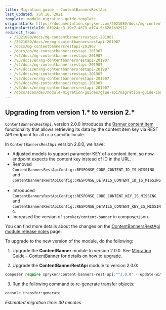```yaml
---
title: Migration guide - ContentBannersRestApi
last_updated: Jun 16, 2021
template: module-migration-guide-template
originalLink: https://documentation.spryker.com/2021080/docs/mg-contentbannersrestapi-201907
originalArticleId: 6f924cc3-19e7-4678-af74-5c62d7b32912
redirect_from:
  - /2021080/docs/mg-contentbannersrestapi-201907
  - /2021080/docs/en/mg-contentbannersrestapi-201907
  - /docs/mg-contentbannersrestapi-201907
  - /docs/en/mg-contentbannersrestapi-201907
  - /v3/docs/mg-contentbannersrestapi-201907
  - /v3/docs/en/mg-contentbannersrestapi-201907
  - /v4/docs/mg-contentbannersrestapi-201907
  - /v4/docs/en/mg-contentbannersrestapi-201907
  - /v5/docs/mg-contentbannersrestapi-201907
  - /v5/docs/en/mg-contentbannersrestapi-201907
  - /v6/docs/mg-contentbannersrestapi-201907
  - /v6/docs/en/mg-contentbannersrestapi-201907
  - /docs/scos/dev/module-migration-guides/glue-api/migration-guide-contentbannersrestapi.html
---
```


## Upgrading from version 1.* to version 2.*

`ContentBannersRestApi`, version 2.0.0 introduces the [Banner content item](/docs/scos/dev/feature-walkthroughs/content-items-feature-walkthrough/content-item-types-module-relations.html) functionality that allows retrieving its data by the content item key via REST API endpoint for all or a specific locale.

In `ContentBannersRestApi` version 2.0.0, we have:
* Adjusted models to support parameter KEY of a content item, so now endpoint expects the content key instead of ID in the URL.
* Removed `ContentBannersRestApiConfig::RESPONSE_CODE_CONTENT_ID_IS_MISSING` and `ContentBannersRestApiConfig::RESPONSE_DETAILS_CONTENT_ID_IS_MISSING`.
* Introduced `ContentBannersRestApiConfig::RESPONSE_CODE_CONTENT_KEY_IS_MISSING` and `ContentBannersRestApiConfig::RESPONSE_DETAILS_CONTENT_KEY_IS_MISSING`.
* Increased the version of `spryker/content-banner` in composer.json.

You can find more details about the changes on the [ContentBannersRestApi module release notes](https://github.com/spryker/content-banners-rest-api/releases/tag/2.0.0) page.

To upgrade to the new version of the module, do the following:

1. Upgrade the **ContentBanner** module to version 2.0.0. See [Migration Guide - ContentBanner](/docs/scos/dev/module-migration-guides/migration-guide-contentbanner.html) for  details on how to upgrade.

2. Upgrade the **ContentBannerRestApi** module to version 2.0.0:

```php
composer require spryker/content-banners-rest-api:"^2.0.0" --update-with-dependencies
```

3. Run the following command to re-generate transfer objects:

```php
console transfer:generate
```
*Estimated migration time: 30 minutes*

<!-- Last review date: Jul 04, 2019 by Sergey Samoylov, Yuliia Boiko-->
